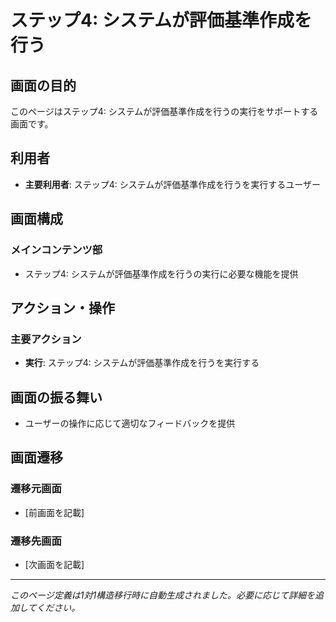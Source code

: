 # ステップ4: システムが評価基準作成を行う

## 画面の目的
このページはステップ4: システムが評価基準作成を行うの実行をサポートする画面です。

## 利用者
- **主要利用者**: ステップ4: システムが評価基準作成を行うを実行するユーザー

## 画面構成

### メインコンテンツ部
- ステップ4: システムが評価基準作成を行うの実行に必要な機能を提供

## アクション・操作

### 主要アクション
- **実行**: ステップ4: システムが評価基準作成を行うを実行する

## 画面の振る舞い
- ユーザーの操作に応じて適切なフィードバックを提供

## 画面遷移

### 遷移元画面
- [前画面を記載]

### 遷移先画面
- [次画面を記載]

---
*このページ定義は1対1構造移行時に自動生成されました。必要に応じて詳細を追加してください。*
